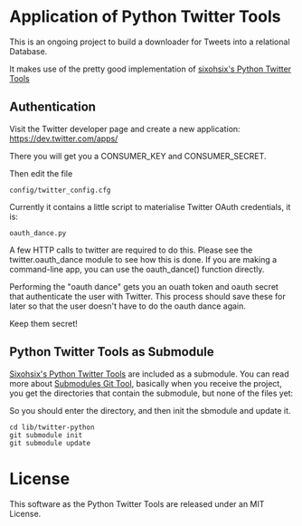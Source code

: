 Application of Python Twitter Tools
====================

This is an ongoing project to build a downloader for Tweets into a relational Database.

It makes use of the pretty good implementation of [sixohsix's Python Twitter Tools](https://github.com/sixohsix/twitter)


Authentication
--------------

Visit the Twitter developer page and create a new application: https://dev.twitter.com/apps/

There you will get you a CONSUMER_KEY and CONSUMER_SECRET.

Then edit the file

    config/twitter_config.cfg 

Currently it contains a little script to materialise Twitter OAuth credentials, it is:

    oauth_dance.py


A few HTTP calls to twitter are required to do this. 
Please see the twitter.oauth_dance module to see how this is done. 
If you are making a command-line app, you can use the oauth_dance() function directly.

Performing the "oauth dance" gets you an ouath token and oauth secret that authenticate the user with Twitter. 
This process should save these for later so that the user doesn't have to do the oauth dance again.

Keep them secret!


Python Twitter Tools as Submodule
--------------

[Sixohsix's Python Twitter Tools](https://github.com/sixohsix/twitter) are included as a submodule.
You can read more about [Submodules Git Tool](http://git-scm.com/book/en/Git-Tools-Submodules), basically when you receive the project, you get the directories that contain the submodule, but none of the files yet:

So you should enter the directory, and then init the sbmodule and update it.

    cd lib/twitter-python
    git submodule init
    git submodule update




License
=======

This software as the Python Twitter Tools are released under an MIT License.
